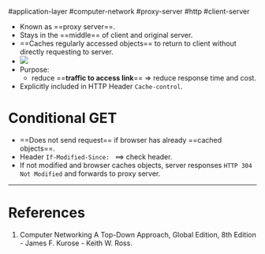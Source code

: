#application-layer #computer-network #proxy-server #http #client-server 

- Known as ==proxy server==.
- Stays in the ==middle== of client and original server.
- ==Caches regularly accessed objects== to return to client without directly requesting to server.
- ![](Pasted%20image%2020240512112728.png)
- Purpose:
	- reduce ==**traffic to access link**== => reduce response time and cost. 
- Explicitly included in HTTP Header `Cache-control`.

# Conditional GET
- ==Does not send request== if browser has already ==cached objects==.
- Header `If-Modified-Since: ` $\implies$ check header.
- If not modified and browser caches objects, server responses `HTTP 304 Not Modified` and forwards to proxy server.

---
# References
1. Computer Networking A Top-Down Approach, Global Edition, 8th Edition - James F. Kurose - Keith W. Ross.